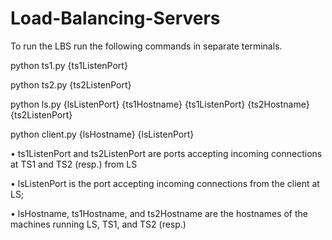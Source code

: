 # Load-Balancing-Servers
To run the LBS run the following commands in separate terminals.

python ts1.py {ts1ListenPort}

python ts2.py {ts2ListenPort} 

python ls.py {lsListenPort} {ts1Hostname} {ts1ListenPort} {ts2Hostname} {ts2ListenPort} 

python client.py {lsHostname} {lsListenPort}

• ts1ListenPort and ts2ListenPort are ports accepting incoming connections at TS1 and TS2 (resp.) from LS

• lsListenPort is the port accepting incoming connections from the client at LS;

• lsHostname, ts1Hostname, and ts2Hostname are the hostnames of the machines running LS, TS1, and TS2 (resp.)
